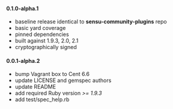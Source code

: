 #### 0.1.0-alpha.1

* baseline release identical to **sensu-community-plugins** repo
* basic yard coverage
* pinned dependencies
* built against 1.9.3, 2.0, 2.1
* cryptographically signed

#### 0.0.1-alpha.2

* bump Vagrant box to Cent 6.6
* update LICENSE and gemspec authors
* update README
* add required Ruby version *>= 1.9.3*
* add test/spec_help.rb
